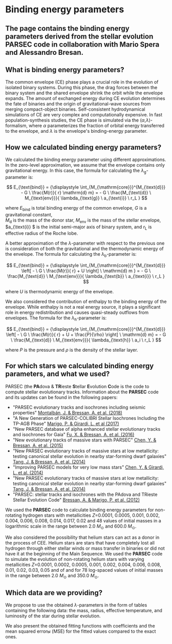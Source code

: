 # Binding energy parameters 
## The page contains the binding energy parameters derived from the stellar evolution PARSEC code in collaboration with Mario Spera and Alessandro Bresan.

## What is binding energy parameters?

The common envelope (CE) phase plays a crucial role in the evolution of isolated binary systems. During this phase, the drag forces between the binary system and the shared envelope shrink the orbit while the envelope expands. The amount of exchanged energy during CE evolution determines the fate of binaries and the origin of gravitational-wave sources from merging compact-object binaries.
Self-consistent hydrodynamical simulations of CE are very complex and computationally expensive. In fast population-synthesis studies, the CE phase is simulated via the ($\alpha$,$\lambda$)-formalism, where $\alpha$ parameterizes the fraction of orbital energy transferred to the envelope, and $\lambda$ is the envelope's binding-energy parameter.

## How we calculated binding energy parameters?

We calculated the binding energy parameter using different approximations. 
In the zero-level approximation, we  assume that the envelope contains only gravitational energy.
In this case, the formula for calculating the $\lambda_{\text{g}}$-parameter is: 

$$ E_{\text{bind}} =  {\displaystyle \int_{M_{\mathrm{core}}}^{M_{\text{d}}}  - G \ \frac{M(r)}{ r} \mathrm{d} m} = - G  \ \frac{M_{\text{d}} \ M_{\text{env}}}{ \lambda_{\text{g}} \ a_{\text{i}} \ r_L } $$

where $E_{\text{bind}}$ is total binding energy of the common envelope, $G$ is a gravitational constant,  
$M_{\mathrm{d}}$  is the mass of the donor star,   $M_{\mathrm{env}}$ is the mass of the stellar envelope, $a_{\text{i}} $ is the initial semi-major axis of binary system, and  $r_{\text{L}}$ is effective radius of the Roche lobe. 


A better approximation of the $\lambda$-parameter with respect to the previous one is consideration of both the gravitational and the thermodynamic energy of the envelope.
The formula for calculating the $\lambda_{\text{b}}$-parameter is:

$$ E_{\text{bind}} = {\displaystyle \int_{M_{\mathrm{core}}}^{M_{\text{d}}} \left[ - \ G \  \frac{M(r)}{ r}  + U \right] \ \mathrm{d} m } = - G \ \frac{M_{\text{d}} \ M_{\text{env}}}{ \lambda_{\text{b}} \ a_{\text{i}} \ r_L } $$

where $U$ is thermodynamic energy of the envelope.

We also considered the contribution of enthalpy to the binding energy of the envelope. While enthalpy is not a real energy source, it plays a significant role in energy redistribution and causes quasi-steady outflows from envelopes. 
The formula for the $\lambda_{\text{h}}$-parameter is:

$$ E_{\text{bind}} = {\displaystyle \int_{M_{\mathrm{core}}}^{M_{\text{d}}} \left[ - \ G \ \frac{M(r)}{ r}  + U + \frac{P}{\rho} \right] \ \mathrm{d} m} = - G \ \frac{M_{\text{d}} \ M_{\text{env}}}{ \lambda_{\text{h}} \  a_i \ r_L } $$

where $P$ is the pressure  and $\rho$  is the density of the stellar layer.

## For which stars we calculated binding energy parameters, and what we used?

PARSEC (the  **PA**dova \&  **TR**ieste **S**tellar  **E**volution **C**ode is the code to compute stellar evolutionary tracks.
Information about the **PARSEC** code and its updates can be found in the following papers:
- "PARSEC evolutionary tracks and isochrones including seismic properties"  [Montalbán, J. & Bressan, A. et al. (2018)](https://ui.adsabs.harvard.edu/abs/2018IAUS..334..343M/abstract)
- "A New Generation of PARSEC-COLIBRI Stellar Isochrones Including the TP-AGB Phase" [Marigo, P. &  Girardi, L. et al (2017)](https://ui.adsabs.harvard.edu/abs/2017ApJ...835...77M/abstract)
- "New PARSEC database of alpha enhanced stellar evolutionary tracks and isochrones for Gaia" [Fu, X. & Bressan, A. et al. (2016)](https://ui.adsabs.harvard.edu/abs/2016IAUFM..29B.144F/abstract)
- "New evolutionary tracks of massive stars with PARSEC" [Chen, Y. & Bressan, A. et al. (2015)](https://ui.adsabs.harvard.edu/abs/2015IAUGA..2257534C/abstract)
- "New PARSEC evolutionary tracks of massive stars at low metallicity: testing canonical stellar evolution in nearby star-forming dwarf galaxies" [Tang, J. &  Bressan, A. et al. (2014)](https://ui.adsabs.harvard.edu/abs/2014MNRAS.445.4287T/abstract)
- "Improving PARSEC models for very low mass stars" [Chen, Y. & Girardi, L. et al. (2014)](https://ui.adsabs.harvard.edu/abs/2014MNRAS.444.2525C/abstract)
- "New PARSEC evolutionary tracks of massive stars at low metallicity: testing canonical stellar evolution in nearby star-forming dwarf galaxies" [Tang, J. & Bressan, A. et al. (2014)](https://ui.adsabs.harvard.edu/abs/2014MNRAS.445.4287T/abstract)
- "PARSEC: stellar tracks and isochrones with the PAdova and TRieste Stellar Evolution Code" [Bressan, A. & Marigo, P. et al. (2012)](https://ui.adsabs.harvard.edu/abs/2012MNRAS.427..127B/abstract)

We used the **PARSEC** code to calculate binding energy parameters for non-rotating hydrogen stars with metallicities $Z$=0.0001, 0.0005, 0.001, 0.002, 0.004, 0.006, 0.008, 0.014, 0.017, 0.02 and  48 values of initial masses in a logarithmic scale in the range between 2.0 $M_{\odot}$ and 600.0 $M_{\odot}$.

We also considered the possibility that helium stars can act as a donor in the process of CEE.
Helium stars are stars that have completely lost all hydrogen  through either stellar winds or mass transfer in binaries or did not have it at the beginning of the Main Sequence. We used the **PARSEC** code to simulate the evolution of non-rotating helium stars with varying metallicities $Z$=0.0001, 0.0002, 0.0005, 0.001, 0.002, 0.004, 0.006, 0.008, 0.01, 0.02, 0.03, 0.05 and of
and  for  78 log-spaced  values of initial masses in the range between 2.0 $M_{\odot}$ and 350.0 $M_{\odot}$. 

## Which data are we providing?

We propose to use the obtained $\lambda$-parameters in the form of tables containing the following data: the mass, radius, effective temperature, and luminosity of the star during stellar evolution.

We also present the obtained fitting functions with coefficients and the mean squared errorы (MSE) for the fitted values compared to the exact ones.


